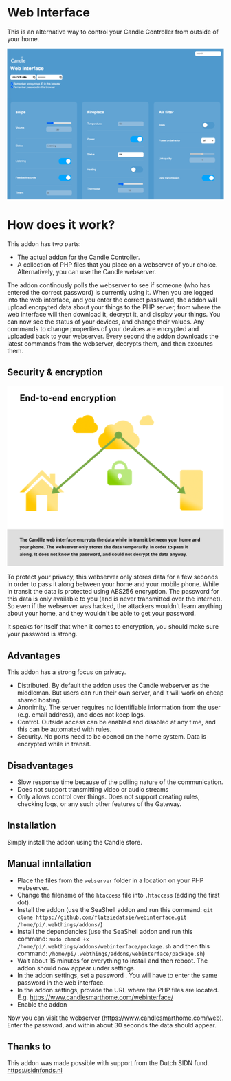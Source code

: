 # Web Interface
This is an alternative way to control your Candle Controller from outside of your home.

![webinterface_screenshot](https://github.com/createcandle/webinterface/blob/main/webinterface_screenshot.png?raw=true)


# How does it work?

This addon has two parts:
- The actual addon for the Candle Controller.
- A collection of PHP files that you place on a webserver of your choice. Alternatively, you can use the Candle webserver.

The addon continously polls the webserver to see if someone (who has entered the correct password) is currently using it.
When you are logged into the web interface, and you enter the correct password, the addon will upload encrpyted data about your things to the PHP server, from where the web interface will then download it, decrypt it, and display your things.
You can now see the status of your devices, and change their values. 
Any commands to change properties of your devices are encrypted and uploaded back to your webserver. Every second the addon downloads the latest commands from the webserver, decrypts them, and then executes them.

## Security & encryption


![webinterface_screenshot](https://github.com/createcandle/webinterface/blob/main/webinterface_encryption.png?raw=true)

To protect your privacy, this webserver only stores data for a few seconds in order to pass it along between your home and your mobile phone. While in transit the data is protected using AES256 encryption. The password for this data is only available to you (and is never transmitted over the internet). So even if the webserver was hacked, the attackers wouldn't learn anything about your home, and they wouldn't be able to get your password.

It speaks for itself that when it comes to encryption, you should make sure your password is strong.

## Advantages

This addon has a strong focus on privacy.
- Distributed. By default the addon uses the Candle webserver as the middleman. But users can run their own server, and it will work on cheap shared hosting.
- Anonimity. The server requires no identifiable information from the user (e.g. email address), and does not keep logs.
- Control. Outside access can be enabled and disabled at any time, and this can be automated with rules.
- Security. No ports need to be opened on the home system. Data is encrypted while in transit.

## Disadvantages

- Slow response time because of the polling nature of the communication.
- Does not support transmitting video or audio streams
- Only allows control over things. Does not support creating rules, checking logs, or any such other features of the Gateway. 


## Installation

Simply install the addon using the Candle store.


## Manual inntallation

- Place the files from the `webserver` folder in a location on your PHP webserver.
- Change the filename of the `htaccess` file into `.htaccess` (adding the first dot).
- Install the addon (use the SeaShell addon and run this command: `git clone https://github.com/flatsiedatsie/webinterface.git /home/pi/.webthings/addons/`)
- Install the dependencies (use the SeaShell addon and run this command: `sudo chmod +x /home/pi/.webthings/addons/webinterface/package.sh` and then this command: `/home/pi/.webthings/addons/webinterface/package.sh`)
- Wait about 15 minutes for everything to install and then reboot. The addon should now appear under settings.
- In the addon settings, set a password . You will have to enter the same password in the web interface.
- In the addon settings, provide the URL where the PHP files are located. E.g. https://www.candlesmarthome.com/webinterface/
- Enable the addon

Now you can visit the webserver (https://www.candlesmarthome.com/web). Enter the password, and within about 30 seconds the data should appear.


## Thanks to

This addon was made possible with support from the Dutch SIDN fund.
https://sidnfonds.nl
